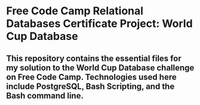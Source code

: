 # Free Code Camp Relational Databases Certificate Project: World Cup Database
## This repository contains the essential files for my solution to the World Cup Database challenge on Free Code Camp. Technologies used here include PostgreSQL, Bash Scripting, and the Bash command line.
